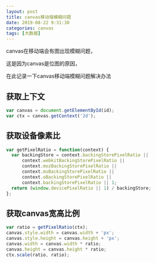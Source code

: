 ```yaml
---
layout: post
title: canvas移动端模糊问题
date: 2019-08-22 9:31:30
categories: canvas
tags: [大数据]
---
```

canvas在移动端会有图出现模糊问题，

这是因为canvas是位图的原因，

在此记录一下canvas移动端模糊问题解决办法

<!-- more -->
## 获取上下文

```javascript
var canvas = document.getElementById(id);
var ctx = canvas.getContext('2d');
```
## 获取设备像素比
```javascript
var getPixelRatio = function(context) {
  var backingStore = context.backingStorePixelRatio ||
      context.webkitBackingStorePixelRatio ||
      context.mozBackingStorePixelRatio ||
      context.msBackingStorePixelRatio ||
      context.oBackingStorePixelRatio ||
      context.backingStorePixelRatio || 1;
  return (window.devicePixelRatio || 1) / backingStore;
};
```

## 获取canvas宽高比例

```javascript
var ratio = getPixelRatio(ctx);
canvas.style.width = canvas.width + 'px';
canvas.style.height = canvas.height + 'px';
canvas.width = canvas.width * ratio;
canvas.height = canvas.height * ratio;
ctx.scale(ratio, ratio);
```

